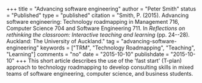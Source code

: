 +++
title = "Advancing software engineering"
author = "Peter Smith"
status = "Published"
type = "published"
citation = "Smith, P. (2015). Advancing software engineering: Technology roadmapping in Management 716, Computer Science 704 and Software Engineering 711. In _Reflections on rethinking the classroom: Interactive teaching and learning_ (pp. 24--28). Auckland: The University of Auckland."
tag = "advancing-software-engineering"
keywords = ["TRM", "Technology Roadmapping", "Teaching", "Learning"]
comments = "no"
date = "2015-10-10"
publishdate = "2015-10-10"
+++
This short article describes the use of the 'fast start' (T-plan) approach to technology roadmapping to develop consulting skills in mixed teams of software engineering, computer science, and business students.
